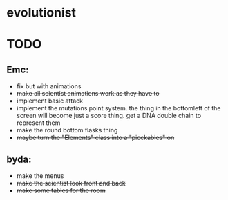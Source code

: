 # evolutionist



# TODO 
## Emc:
- fix but with animations
- ~~make all scientist animations work as they have to~~
- implement basic attack
- implement the mutations point system. the thing in the bottomleft of the screen will become just a score thing. get a DNA double chain to represent them
- make the round bottom flasks thing
- ~~maybe turn the "Elements" class into a "picckables" on~~

## byda:
- make the menus
- ~~make the scientist look front and back~~
- ~~make some tables for the room~~
